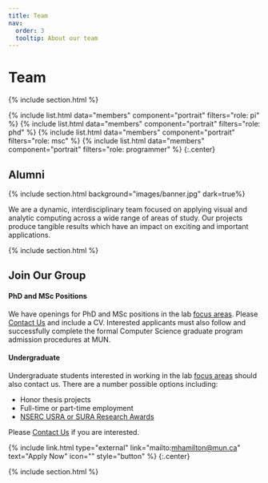 ```yaml
---
title: Team
nav:
  order: 3
  tooltip: About our team
---
```


# <i class="fas fa-users"></i>Team


{% include section.html %}

{%
  include list.html
  data="members"
  component="portrait"
  filters="role: pi"
%}
{%
  include list.html
  data="members"
  component="portrait"
  filters="role: phd"
%}
{%
  include list.html
  data="members"
  component="portrait"
  filters="role: msc"
%}
{%
  include list.html
  data="members"
  component="portrait"
  filters="role: programmer"
%}
{:.center}

## Alumni


{% include section.html background="images/banner.jpg" dark=true%}

We are a dynamic, interdisciplinary team focused on applying visual and analytic computing across a wide range of areas of study. Our projects produce
tangible results which have an impact on exciting and important applications.

{% include section.html %}

## Join Our Group 

#### PhD and MSc Positions

We have openings for PhD and MSc positions in the lab [focus areas](../research/). Please [Contact Us](../contact/) and include a CV. 
Interested applicants must also follow and successfully complete the formal Computer Science graduate program admission procedures at MUN.

#### Undergraduate 

Undergraduate students interested in working in the lab [focus areas](../research/) should also contact us. There are a number possible options including:

- Honor thesis projects
- Full-time or part-time employment
- [NSERC USRA or SURA Research Awards](https://www.mun.ca/science/undergraduates/how-to-apply-for-usra-and-sura-awards/)

Please [Contact Us](../contact/) if you are interested.


{% include link.html type="external" link="mailto:mhamilton@mun.ca" text="Apply Now" icon="" style="button" %}
{:.center}

{% include section.html %}


<!--
## Funding

Our work is made possible by funding from several organizations.
{:.center}

{%
  include gallery.html
  style="square"

  image1="images/photo.jpg"
  link1="https://nasa.gov/"
  tooltip1="Cool Foundation"

  image2="images/photo.jpg"
  link2="https://nasa.gov/"
  tooltip2="Cool Institute"

  image3="images/photo.jpg"
  link3="https://nasa.gov/"
  tooltip3="Cool Initiative"

  image4="images/photo.jpg"
  link4="https://nasa.gov/"
  tooltip4="Cool Foundation"

  image5="images/photo.jpg"
  link5="https://nasa.gov/"
  tooltip5="Cool Institute"

  image6="images/photo.jpg"
  link6="https://nasa.gov/"
  tooltip6="Cool Initiative"
%}
-->

